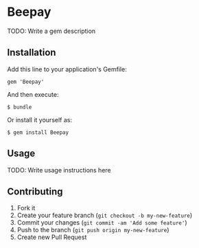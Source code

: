 # Beepay

TODO: Write a gem description

## Installation

Add this line to your application's Gemfile:

    gem 'Beepay'

And then execute:

    $ bundle

Or install it yourself as:

    $ gem install Beepay

## Usage

TODO: Write usage instructions here

## Contributing

1. Fork it
2. Create your feature branch (`git checkout -b my-new-feature`)
3. Commit your changes (`git commit -am 'Add some feature'`)
4. Push to the branch (`git push origin my-new-feature`)
5. Create new Pull Request
